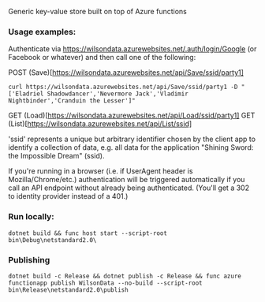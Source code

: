 Generic key-value store built on top of Azure functions

### Usage examples: 

Authenticate via https://wilsondata.azurewebsites.net/.auth/login/Google (or Facebook or whatever) and then call one of the following:

POST (Save)[https://wilsondata.azurewebsites.net/api/Save/ssid/party1]

```
curl https://wilsondata.azurewebsites.net/api/Save/ssid/party1 -D "['Eladriel Shadowdancer','Nevermore Jack','Vladimir Nightbinder','Cranduin the Lesser']"
```

GET (Load)[https://wilsondata.azurewebsites.net/api/Load/ssid/party1]
GET (List)[https://wilsondata.azurewebsites.net/api/List/ssid]

'ssid' represents a unique but arbitrary identifier chosen by the client app to identify a collection of data, 
e.g. all data for the application "Shining Sword: the Impossible Dream" (ssid).

If you're running in a browser (i.e. if UserAgent header is Mozilla/Chrome/etc.) authentication will be triggered automatically if you call an API endpoint 
without already being authenticated. (You'll get a 302 to identity provider instead of a 401.)

### Run locally:
```
dotnet build && func host start --script-root bin\Debug\netstandard2.0\
```

### Publishing
```
dotnet build -c Release && dotnet publish -c Release && func azure functionapp publish WilsonData --no-build --script-root bin\Release\netstandard2.0\publish
```
